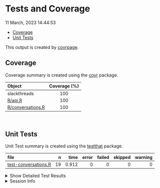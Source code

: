 Tests and Coverage
================
11 March, 2023 14:44:53

  - [Coverage](#coverage)
  - [Unit Tests](#unit-tests)

This output is created by
[covrpage](https://github.com/yonicd/covrpage).

## Coverage

Coverage summary is created using the
[covr](https://github.com/r-lib/covr) package.

| Object                                    | Coverage (%) |
| :---------------------------------------- | :----------: |
| slackthreads                              |     100      |
| [R/api.R](../R/api.R)                     |     100      |
| [R/conversations.R](../R/conversations.R) |     100      |

<br>

## Unit Tests

Unit Test summary is created using the
[testthat](https://github.com/r-lib/testthat) package.

| file                                                  |  n |  time | error | failed | skipped | warning |
| :---------------------------------------------------- | -: | ----: | ----: | -----: | ------: | ------: |
| [test-conversations.R](testthat/test-conversations.R) | 19 | 0.912 |     0 |      0 |       0 |       0 |

<details closed>

<summary> Show Detailed Test Results </summary>

| file                                                            | context       | test                                                  | status | n |  time |
| :-------------------------------------------------------------- | :------------ | :---------------------------------------------------- | :----- | -: | ----: |
| [test-conversations.R](testthat/test-conversations.R#L60_L67)   | conversations | Can get conversations                                 | PASS   | 5 | 0.356 |
| [test-conversations.R](testthat/test-conversations.R#L87_L92)   | conversations | Can get replies                                       | PASS   | 3 | 0.193 |
| [test-conversations.R](testthat/test-conversations.R#L113_L118) | conversations | Can get all replies at once to a set of conversations | PASS   | 7 | 0.279 |
| [test-conversations.R](testthat/test-conversations.R#L141_L148) | conversations | Conversations and replies fail gracefully             | PASS   | 4 | 0.084 |

</details>

<details>

<summary> Session Info </summary>

| Field    | Value                         |                                                                                                                                                                                                                                                                      |
| :------- | :---------------------------- | :------------------------------------------------------------------------------------------------------------------------------------------------------------------------------------------------------------------------------------------------------------------- |
| Version  | R version 4.2.2 (2022-10-31)  |                                                                                                                                                                                                                                                                      |
| Platform | x86\_64-pc-linux-gnu (64-bit) | <a href="https://github.com/yonicd/slackthreads/commit/953d0ef2616d8ac5391a7fff51e60dfa067c3f3d/checks" target="_blank"><span title="Built on Github Actions">![](https://github.com/metrumresearchgroup/covrpage/blob/actions/inst/logo/gh.png?raw=true)</span></a> |
| Running  | Ubuntu 22.04.2 LTS            |                                                                                                                                                                                                                                                                      |
| Language | C                             |                                                                                                                                                                                                                                                                      |
| Timezone | UTC                           |                                                                                                                                                                                                                                                                      |

| Package  | Version |
| :------- | :------ |
| testthat | 3.1.6   |
| covr     | 3.6.1   |
| covrpage | 0.2     |

</details>

<!--- Final Status : pass --->
